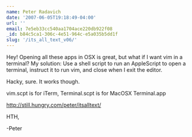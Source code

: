 ```yaml
---
name: Peter Radavich
date: '2007-06-05T19:18:49-04:00'
url: ''
email: 7e5eb33cc540aa1704ace220db922f08
_id: b84c5ca1-306c-4e51-964c-e5a035b5dd1f
slug: '/its_all_text_v06/'
---
```


Hey! Opening all these apps in OSX is great, but what if I want vim in a
terminal? My solution: Use a shell script to run an AppleScript to open a
terminal, instruct it to run vim, and close when I exit the editor.

Hacky, sure. It works though.

vim.scpt is for iTerm, Terminal.scpt is for MacOSX Terminal.app

http://still.hungry.com/peter/itsalltext/

HTH,

-Peter
